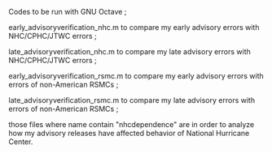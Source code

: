 Codes to be run with GNU Octave ;

early_advisoryverification_nhc.m to compare my early advisory errors with NHC/CPHC/JTWC errors ;

late_advisoryverification_nhc.m to compare my late advisory errors with NHC/CPHC/JTWC errors ;

early_advisoryverification_rsmc.m to compare my early advisory errors with errors of non-American RSMCs ;

late_advisoryverification_rsmc.m to compare my late advisory errors with errors of non-American RSMCs ;

those files where name contain "nhcdependence" are in order to analyze how my advisory releases have affected behavior of National Hurricane Center.
